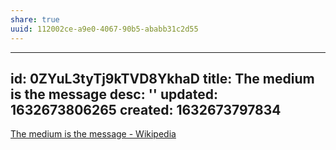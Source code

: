 ```yaml
---
share: true
uuid: 112002ce-a9e0-4067-90b5-ababb31c2d55
---
```

---
id: 0ZYuL3tyTj9kTVD8YkhaD
title: The medium is the message
desc: ''
updated: 1632673806265
created: 1632673797834
---

[The medium is the message - Wikipedia](https://en.wikipedia.org/wiki/The_medium_is_the_message)

